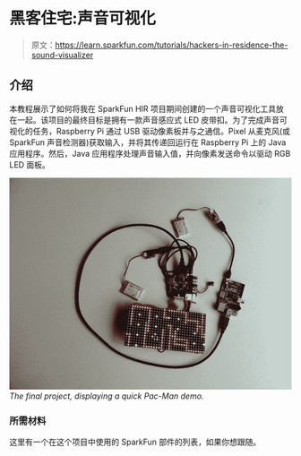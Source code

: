 # 黑客住宅:声音可视化

> 原文：<https://learn.sparkfun.com/tutorials/hackers-in-residence-the-sound-visualizer>

## 介绍

本教程展示了如何将我在 SparkFun HIR 项目期间创建的一个声音可视化工具放在一起。该项目的最终目标是拥有一款声音感应式 LED 皮带扣。为了完成声音可视化的任务，Raspberry Pi 通过 USB 驱动像素板并与之通信。Pixel 从麦克风(或 SparkFun 声音检测器)获取输入，并将其传递回运行在 Raspberry Pi 上的 Java 应用程序。然后，Java 应用程序处理声音输入值，并向像素发送命令以驱动 RGB LED 面板。

[![alt text](img/db82c681b5163b08729ed5104698bd15.png)](https://cdn.sparkfun.com/assets/learn_tutorials/3/2/0/IMG_20150207_123628-use-09.jpg)*The final project, displaying a quick Pac-Man demo.*

### 所需材料

这里有一个在这个项目中使用的 SparkFun 部件的列表，如果你想跟随。